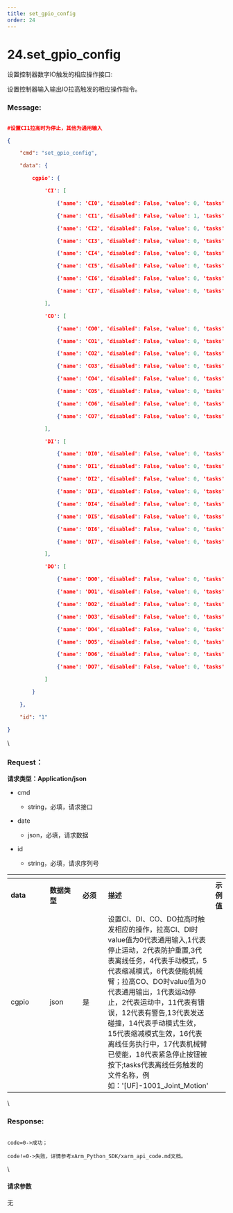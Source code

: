```yaml
---
title: set_gpio_config
order: 24
---
```

# 24.set\_gpio\_config



 



设置控制器数字IO触发的相应操作接口:

设置控制器输入输出IO拉高触发的相应操作指令。



### Message:  



```json

#设置CI1拉高时为停止，其他为通用输入

{

    "cmd": "set_gpio_config",

    "data": {

        cgpio': {

            'CI': [

                {'name': 'CI0', 'disabled': False, 'value': 0, 'tasks': []}, 

                {'name': 'CI1', 'disabled': False, 'value': 1, 'tasks': []}, 

                {'name': 'CI2', 'disabled': False, 'value': 0, 'tasks': []}, 

                {'name': 'CI3', 'disabled': False, 'value': 0, 'tasks': []}, 

                {'name': 'CI4', 'disabled': False, 'value': 0, 'tasks': []}, 

                {'name': 'CI5', 'disabled': False, 'value': 0, 'tasks': []}, 

                {'name': 'CI6', 'disabled': False, 'value': 0, 'tasks': []}, 

                {'name': 'CI7', 'disabled': False, 'value': 0, 'tasks': []}

            ], 

            'CO': [

                {'name': 'CO0', 'disabled': False, 'value': 0, 'tasks': []}, 

                {'name': 'CO1', 'disabled': False, 'value': 0, 'tasks': []}, 

                {'name': 'CO2', 'disabled': False, 'value': 0, 'tasks': []}, 

                {'name': 'CO3', 'disabled': False, 'value': 0, 'tasks': []}, 

                {'name': 'CO4', 'disabled': False, 'value': 0, 'tasks': []}, 

                {'name': 'CO5', 'disabled': False, 'value': 0, 'tasks': []}, 

                {'name': 'CO6', 'disabled': False, 'value': 0, 'tasks': []}, 

                {'name': 'CO7', 'disabled': False, 'value': 0, 'tasks': []}

            ], 

            'DI': [

                {'name': 'DI0', 'disabled': False, 'value': 0, 'tasks': []}, 

                {'name': 'DI1', 'disabled': False, 'value': 0, 'tasks': []}, 

                {'name': 'DI2', 'disabled': False, 'value': 0, 'tasks': []}, 

                {'name': 'DI3', 'disabled': False, 'value': 0, 'tasks': []}, 

                {'name': 'DI4', 'disabled': False, 'value': 0, 'tasks': []}, 

                {'name': 'DI5', 'disabled': False, 'value': 0, 'tasks': []}, 

                {'name': 'DI6', 'disabled': False, 'value': 0, 'tasks': []}, 

                {'name': 'DI7', 'disabled': False, 'value': 0, 'tasks': []}

            ], 

            'DO': [

                {'name': 'DO0', 'disabled': False, 'value': 0, 'tasks': []}, 

                {'name': 'DO1', 'disabled': False, 'value': 0, 'tasks': []}, 

                {'name': 'DO2', 'disabled': False, 'value': 0, 'tasks': []}, 

                {'name': 'DO3', 'disabled': False, 'value': 0, 'tasks': []}, 

                {'name': 'DO4', 'disabled': False, 'value': 0, 'tasks': []}, 

                {'name': 'DO5', 'disabled': False, 'value': 0, 'tasks': []}, 

                {'name': 'DO6', 'disabled': False, 'value': 0, 'tasks': []}, 

                {'name': 'DO7', 'disabled': False, 'value': 0, 'tasks': []}

            ]

        }

    },

    "id": "1"

}

```



\





### Request：    



**请求类型：Application/json**



* cmd

  * string，必填，请求接口

* date

  * json，必填，请求数据

* id

  * string，必填，请求序列号



<table data-header-hidden><thead><tr><th width="121"></th><th width="101"></th><th width="82"></th><th></th><th></th></tr></thead><tbody><tr><td><strong>data</strong></td><td><strong>数据类型</strong></td><td><strong>必须</strong></td><td><strong>描述</strong></td><td><strong>示例值</strong></td></tr><tr><td>cgpio</td><td>json</td><td>是</td><td>设置CI、DI、CO、DO拉高时触发相应的操作，拉高CI、DI时value值为0代表通用输入,1代表停止运动，2代表防护重置,3代表离线任务，4代表手动模式，5代表缩减模式，6代表使能机械臂；拉高CO、DO时value值为0代表通用输出，1代表运动停止，2代表运动中，11代表有错误，12代表有警告,13代表发送碰撞，14代表手动模式生效，15代表缩减模式生效，16代表离线任务执行中，17代表机械臂已使能，18代表紧急停止按钮被按下;tasks代表离线任务触发的文件名称，例如：'[UF]-1001_Joint_Motion'</td><td></td></tr></tbody></table>



\





### Response:     



```

code=0->成功；

code!=0->失败，详情参考xArm_Python_SDK/xarm_api_code.md文档。

```



\





#### 请求参数



无
